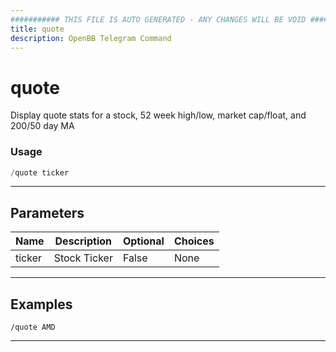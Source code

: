 ```yaml
---
########### THIS FILE IS AUTO GENERATED - ANY CHANGES WILL BE VOID ###########
title: quote
description: OpenBB Telegram Command
---
```


# quote

Display quote stats for a stock, 52 week high/low, market cap/float, and 200/50 day MA

### Usage

```python wordwrap
/quote ticker
```

---

## Parameters

| Name | Description | Optional | Choices |
| ---- | ----------- | -------- | ------- |
| ticker | Stock Ticker | False | None |


---

## Examples

```
/quote AMD
```
---
